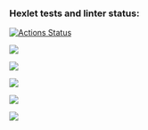 ### Hexlet tests and linter status:

[![Actions Status](https://github.com/Taurinz359/php-project-lvl1/workflows/hexlet-check/badge.svg)](https://github.com/Taurinz359/php-project-lvl1/actions)

<a href="https://codeclimate.com/github/Taurinz359/php-project-lvl1/maintainability"><img src="https://api.codeclimate.com/v1/badges/e215b8bac7ba336bd6a0/maintainability" /></a>

<a href="https://asciinema.org/a/mcDeAjp6APyWZevsFiaXmK9Rm" target="_blank"><img src="https://asciinema.org/a/mcDeAjp6APyWZevsFiaXmK9Rm.svg" /></a>

<a href="https://asciinema.org/a/EX2aWljet7fL5YXzmSGZkpxEA" target="_blank"><img src="https://asciinema.org/a/EX2aWljet7fL5YXzmSGZkpxEA.svg" /></a>

<a href="https://asciinema.org/a/a7wCjYYjJ7xYyvDYLO13yaLpB" target="_blank"><img src="https://asciinema.org/a/a7wCjYYjJ7xYyvDYLO13yaLpB.svg" /></a>

<a href="https://asciinema.org/a/M9XFtgYmyiLyMvh1Nl4JcXmuJ" target="_blank"><img src="https://asciinema.org/a/M9XFtgYmyiLyMvh1Nl4JcXmuJ.svg" /></a>